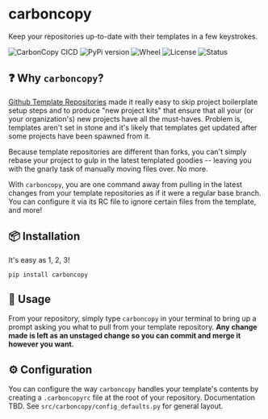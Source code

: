 # carboncopy

Keep your repositories up-to-date with their templates in a few keystrokes.

![CarbonCopy CICD](https://github.com/mcataford/carboncopy/workflows/CarbonCopy%20CICD/badge.svg) ![PyPi version](https://img.shields.io/pypi/v/carboncopy) ![Wheel](https://img.shields.io/pypi/wheel/carboncopy) ![License](https://img.shields.io/pypi/l/carboncopy) ![Status](https://img.shields.io/pypi/status/carboncopy) 

## ❓ Why `carboncopy`?

[Github Template Repositories](https://github.blog/2019-06-06-generate-new-repositories-with-repository-templates/) made it really easy to skip project boilerplate setup steps and to produce "new project kits" that ensure that all your (or your organization's) new projects have all the must-haves. Problem is, templates aren't set in stone and it's likely that templates get updated after some projects have been spawned from it.

Because template repositories are different than forks, you can't simply rebase your project to gulp in the latest templated goodies -- leaving you with the gnarly task of manually moving files over. No more.

With `carboncopy`, you are one command away from pulling in the latest changes from your template repositories as if it were a regular base branch. You can configure it via its RC file to ignore certain files from the template, and more!

## 📦 Installation

It's easy as 1, 2, 3!

```
pip install carboncopy
```

## 🔨 Usage

From your repository, simply type `carboncopy` in your terminal to bring up a prompt asking you what to pull from your template repository. __Any change made is left as an unstaged change so you can commit and merge it however you want.__

## ⚙ Configuration

You can configure the way `carboncopy` handles your template's contents by creating a `.carboncopyrc` file at the root of your repository. Documentation TBD. See `src/carboncopy/config_defaults.py` for general layout.
